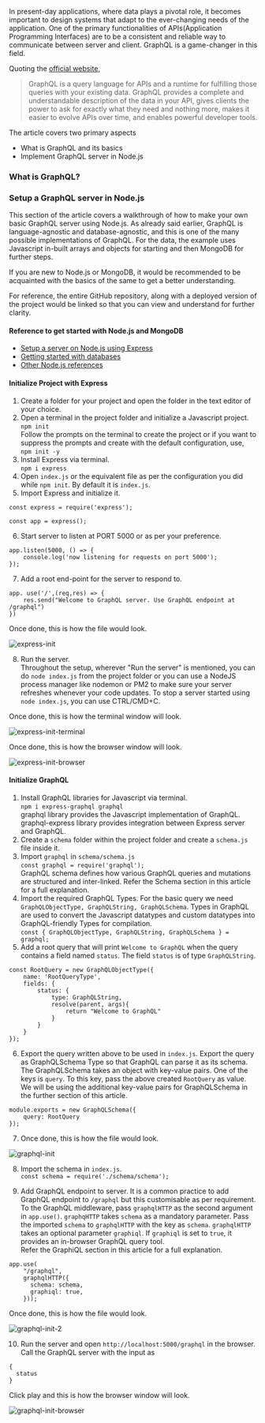 In present-day applications, where data plays a pivotal role, it becomes important to design systems that adapt to the ever-changing needs of the application. One of the primary functionalities of APIs(Application Programming Interfaces) are to be a consistent and reliable way to communicate between server and client. GraphQL is a game-changer in this field. 

Quoting the [official website](https://graphql.org/), 
> GraphQL is a query language for APIs and a runtime for fulfilling those queries with your existing data. GraphQL provides a complete and understandable description of the data in your API, gives clients the power to ask for exactly what they need and nothing more, makes it easier to evolve APIs over time, and enables powerful developer tools.

The article covers two primary aspects
- What is GraphQL and its basics
- Implement GraphQL server in Node.js

### What is GraphQL?


### Setup a GraphQL server in Node.js
This section of the article covers a walkthrough of how to make your own basic GraphQL server using Node.js. As already said earlier, GraphQL is language-agnostic and database-agnostic, and this is one of the many possible implementations of GraphQL. For the data, the example uses Javascript in-built arrays and objects for starting and then MongoDB for further steps.

If you are new to Node.js or MongoDB, it would be recommended to be acquainted with the basics of the same to get a better understanding. 

For reference, the entire GitHub repository, along with a deployed version of the project would be linked so that you can view and understand for further clarity.

#### Reference to get started with Node.js and MongoDB
- [Setup a server on Node.js using Express](https://www.section.io/engineering-education/express/)
- [Getting started with databases](https://www.section.io/engineering-education/working-with-databases-part1/)
- [Other Node.js references](https://www.section.io/engineering-education/topic/node.js/)

#### Initialize Project with Express

1. Create a folder for your project and open the folder in the text editor of your choice. 
2. Open a terminal in the project folder and initialize a Javascript project.  <br>
```npm init``` <br>
Follow the prompts on the terminal to create the project or if you want to suppress the prompts and create with the default configuration, use, <br>
```npm init -y```
3. Install Express via terminal. <br>
```npm i express```
4. Open ```index.js``` or the equivalent file as per the configuration you did while ```npm init```. By default it is ```index.js```.
5. Import Express and initialize it.<br>
```
const express = require('express');

const app = express();
```
6. Start server to listen at PORT 5000 or as per your preference. <br>
```
app.listen(5000, () => {
    console.log('now listening for requests on port 5000');
});
```
7. Add a root end-point for the server to respond to.<br>
```
app. use('/',(req,res) => {
    res.send("Welcome to GraphQL server. Use GraphQL endpoint at /graphql")
})
```
Once done, this is how the file would look.

![express-init](/engineering-education/build-a-graphql-server-using-nodejs/express-init.png)

8. Run the server.<br>
Throughout the setup, wherever "Run the server" is mentioned, you can do `node index.js` from the project folder or you can use a NodeJS process manager like nodemon or PM2 to make sure your server refreshes whenever your code updates. To stop a server started using `node index.js`, you can use CTRL/CMD+C. 

Once done, this is how the terminal window will look.

![express-init-terminal](/engineering-education/build-a-graphql-server-using-nodejs/express-init-terminal.png)

Once done, this is how the browser window will look.

![express-init-browser](/engineering-education/build-a-graphql-server-using-nodejs/express-init-browser.png)

#### Initialize GraphQL

1. Install GraphQL libraries for Javascript via terminal. <br>
```npm i express-graphql graphql``` <br>
graphql library provides the Javascript implementation of GraphQL. <br>
graphql-express library provides integration between Express server and GraphQL. 
2. Create a `schema` folder within the project folder and create a `schema.js` file inside it. <br>
3. Import `graphql` in `schema/schema.js` <br>
`const graphql = require('graphql');` <br>
GraphQL schema defines how various GraphQL queries and mutations are structured and inter-linked. Refer the Schema section in this article for a full explanation.
4. Import the required GraphQL Types. For the basic query we need `GraphQLObjectType, GraphQLString, GraphQLSchema`. Types in GraphQL are used to convert the Javascript datatypes and custom datatypes into GraphQL-friendly Types for compilation. <br>
`const { GraphQLObjectType, GraphQLString, GraphQLSchema } = graphql;`
5. Add a root query that will print `Welcome to GraphQL` when the query contains a field named `status`. The field `status` is of type `GraphQLString`. <br>
```
const RootQuery = new GraphQLObjectType({
    name: 'RootQueryType',
    fields: {
        status: {
            type: GraphQLString,
            resolve(parent, args){
                return "Welcome to GraphQL"
            }
        }
    }
});
```
6. Export the query written above to be used in `index.js`. Export the query as GraphQLSchema Type so that GraphQL can parse it as its schema. The GraphQLSchema takes an object with key-value pairs. One of the keys is `query`. To this key, pass the above created `RootQuery` as value. We will be using the additional key-value pairs for GraphQLSchema in the further section of this article.
```
module.exports = new GraphQLSchema({
    query: RootQuery
});
```
7. Once done, this is how the file would look.

![graphql-init](/engineering-education/build-a-graphql-server-using-nodejs/graphql-init.png)

8. Import the schema in `index.js`. <br>
`const schema = require('./schema/schema');`

9. Add GraphQL endpoint to server. It is a common practice to add GraphQL endpoint to `/graphql` but this customisable as per requirement. To the GraphQL middleware, pass `graphqlHTTP` as the second argument in `app.use()`. `graphqHTTP` takes `schema` as a mandatory parameter. Pass the imported `schema` to `graphqlHTTP` with the key as `schema`. `graphqlHTTP` takes an optional parameter `graphiql`. If `graphiql` is set to `true`, it provides an in-browser GraphQL query tool.<br>
Refer the GraphiQL section in this article for a full explanation.<br>
```
app.use(
    "/graphql",
    graphqlHTTP({
      schema: schema,
      graphiql: true,
    }));  
```

Once done, this is how the file would look.

![graphql-init-2](/engineering-education/build-a-graphql-server-using-nodejs/graphql-init-2.png)

10. Run the server and open `http://localhost:5000/graphql` in the browser.<br>
Call the GraphQL server with the input as
```
{
  status
}
```
Click play and this is how the browser window will look.

![graphql-init-browser](/engineering-education/build-a-graphql-server-using-nodejs/graphql-init-browser.png)